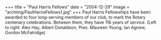 +++
title = "Paul Harris Fellows"
date = "2004-12-29"
image = "archimg/PaulHarrisFellows1.jpg"
+++
Paul Harris Fellowships have been awarded to four long-serving members of our club, to mark the Rotary centenary celebrations. Between them, they have 116 years of service. (Left to right: Alex Hay, Albert Donaldson, Pres. Maureen Young, Ian Agnew, Gordon McFatridge)